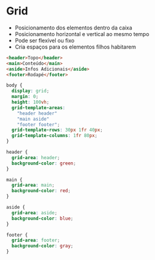 # Grid

* Posicionamento dos elementos dentro da caixa
* Posicionamento horizontal e vertical ao mesmo tempo 
* Pode ser flexível ou fixo 
* Cria espaços para os elementos filhos habitarem

```html
<header>Topo</header>
<main>Conteúdo</main>
<aside>Infos Adicionais</aside>
<footer>Rodapé</footer>
```

```css
body {
  display: grid;
  margin: 0;
  height: 100vh;
  grid-template-areas:
    "header header"
    "main aside"
    "footer footer";
  grid-template-rows: 30px 1fr 40px;
  grid-template-columns: 1fr 80px;
}

header {
  grid-area: header;
  background-color: green;
}

main {
  grid-area: main;
  background-color: red;
}

aside {
  grid-area: aside;
  background-color: blue;
}

footer {
  grid-area: footer;
  background-color: gray;
}
```